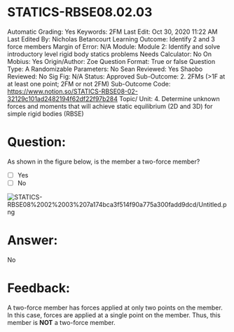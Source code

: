 # STATICS-RBSE08.02.03

Automatic Grading: Yes
Keywords: 2FM
Last Edit: Oct 30, 2020 11:22 AM
Last Edited By: Nicholas Betancourt
Learning Outcome: Identify 2 and 3 force members
Margin of Error: N/A
Module: Module 2: Identify and solve introductory level rigid body statics problems
Needs Calculator: No
On Mobius: Yes
Origin/Author: Zoe
Question Format: True or false
Question Type: A
Randomizable Parameters: No
Sean Reviewed: Yes
Shaobo Reviewed: No
Sig Fig: N/A
Status: Approved
Sub-Outcome: 2. 2FMs (>1F at at least one point; 2FM or not 2FM)
Sub-Outcome Code: https://www.notion.so/STATICS-RBSE08-02-32129c101ad2482194f62df22f97b284
Topic/ Unit: 4. Determine unknown forces and moments that will achieve static equilibrium (2D and 3D) for simple rigid bodies (RBSE)

# Question:

As shown in the figure below, is the member a two-force member?

- [ ]  Yes
- [ ]  No

![STATICS-RBSE08%2002%2003%207a174bca3f514f90a775a300fadd9dcd/Untitled.png](STATICS-RBSE08%2002%2003%207a174bca3f514f90a775a300fadd9dcd/Untitled.png)

# Answer:

No

# Feedback:

A two-force member has forces applied at only two points on the member. In this case, forces are applied at a single point on the member. Thus, this member is **NOT** a two-force member.